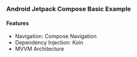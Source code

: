 
### Android Jetpack Compose Basic Example

#### Features
- Navigation: Compose Navigation
- Dependency Injection: Koin
- MVVM Architecture